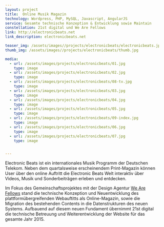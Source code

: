 ```yaml
---
layout: project
title:  Online Musik Magazin
technology: Wordpress, PHP, MySQL, Javascript, AngularJS
service: Gesamte technische Konzeption & Entwicklung sowie Maintain
constellation: 21st digital und We Are Fellows
link: http://electronicbeats.net
link_description: electronicbeats.net

teaser_img: /assets/images//projects/electronicbeats/electronicbeats.jpg
thumb_img: /assets/images//projects/electronicbeats/thumb.jpg

media:
  - url: /assets/images/projects/electronicbeats/01.jpg
    type: image
  - url: /assets/images/projects/electronicbeats/02.jpg
    type: image
  - url: /assets/images/projects/electronicbeats/08-tv.jpg
    type: image
  - url: /assets/images/projects/electronicbeats/03.jpg
    type: image
  - url: /assets/images/projects/electronicbeats/04.jpg
    type: image
  - url: /assets/images/projects/electronicbeats/05.jpg
    type: image
  - url: /assets/images/projects/electronicbeats/09-index.jpg
    type: image
  - url: /assets/images/projects/electronicbeats/06.jpg
    type: image
  - url: /assets/images/projects/electronicbeats/07.jpg
    type: image


---
```


Electronic Beats ist ein internationales Musik Programm der Deutschen Telekom. Neben dem quartalsweise erscheinendem Print-Magazin können User über den online Auftritt die Electronic Beats Welt interaktiv über Videos, Musik und Sonderbeiträgen erleben und entdecken.

Im Fokus des Gemeinschaftsprojektes mit der Design Agentur [We Are Fellows](http://wearefellows.com/ "We Are Fellows") stand die technische Konzeption und Neuentwicklung des plattformübergreifenden Webauftitts als Online-Magazin, sowie die Migration des bestehenden Contents in die Datenstrukturen des neuen Systems. Aufbauend auf diesem neuen Fundament übernimmt 21st digital die technische Betreuung und Weiterentwicklung der Website für das gesamte Jahr 2015.
